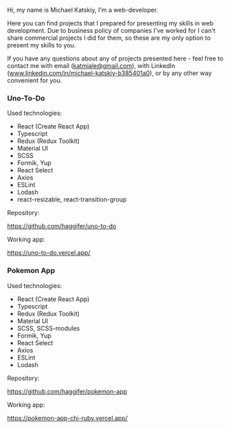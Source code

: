 Hi, my name is Michael Katskiy, I'm a web-developer.

Here you can find projects that I prepared for presenting my skills in web development. Due to business policy of companies I've worked for I can't share commercial projects I did for them, so these are my only option to present my skills to you. 

If you have any questions about any of projects presented here - feel free to contact me with email (katmiale@gmail.com), with LinkedIn (www.linkedin.com/in/michael-katskiy-b385401a0), or by any other way convenient for you.

### Uno-To-Do

Used technologies:
- React (Create React App)
- Typescript
- Redux (Redux Toolkit)
- Material UI
- SCSS
- Formik, Yup
- React Select
- Axios
- ESLint
- Lodash
- react-resizable, react-transition-group

Repository:

https://github.com/haggifer/uno-to-do

Working app:

https://uno-to-do.vercel.app/

### Pokemon App

Used technologies:
- React (Create React App)
- Typescript
- Redux (Redux Toolkit)
- Material UI
- SCSS, SCSS-modules
- Formik, Yup
- React Select
- Axios
- ESLint
- Lodash

Repository:

https://github.com/haggifer/pokemon-app

Working app:

https://pokemon-app-chi-ruby.vercel.app/
